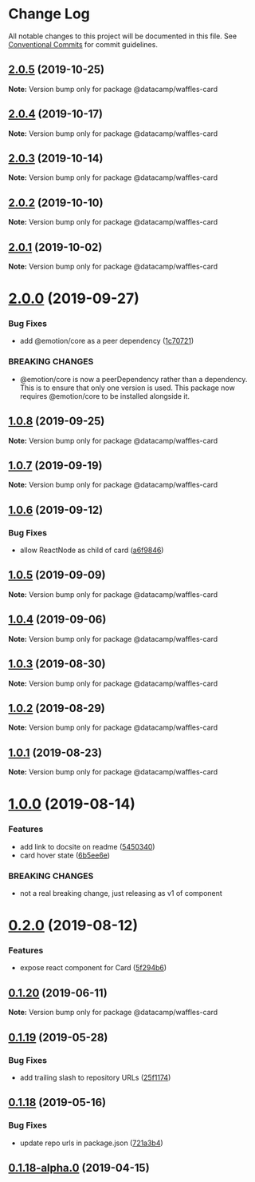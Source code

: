 # Change Log

All notable changes to this project will be documented in this file.
See [Conventional Commits](https://conventionalcommits.org) for commit guidelines.

## [2.0.5](https://github.com/datacamp-engineering/design-system/tree/master/packages/react-components/card/compare/@datacamp/waffles-card@2.0.4...@datacamp/waffles-card@2.0.5) (2019-10-25)

**Note:** Version bump only for package @datacamp/waffles-card





## [2.0.4](https://github.com/datacamp-engineering/design-system/tree/master/packages/react-components/card/compare/@datacamp/waffles-card@2.0.3...@datacamp/waffles-card@2.0.4) (2019-10-17)

**Note:** Version bump only for package @datacamp/waffles-card





## [2.0.3](https://github.com/datacamp-engineering/design-system/tree/master/packages/react-components/card/compare/@datacamp/waffles-card@2.0.2...@datacamp/waffles-card@2.0.3) (2019-10-14)

**Note:** Version bump only for package @datacamp/waffles-card





## [2.0.2](https://github.com/datacamp-engineering/design-system/tree/master/packages/react-components/card/compare/@datacamp/waffles-card@2.0.1...@datacamp/waffles-card@2.0.2) (2019-10-10)

**Note:** Version bump only for package @datacamp/waffles-card





## [2.0.1](https://github.com/datacamp-engineering/design-system/tree/master/packages/react-components/card/compare/@datacamp/waffles-card@2.0.0...@datacamp/waffles-card@2.0.1) (2019-10-02)

**Note:** Version bump only for package @datacamp/waffles-card





# [2.0.0](https://github.com/datacamp-engineering/design-system/tree/master/packages/react-components/card/compare/@datacamp/waffles-card@1.0.8...@datacamp/waffles-card@2.0.0) (2019-09-27)


### Bug Fixes

* add @emotion/core as a peer dependency ([1c70721](https://github.com/datacamp-engineering/design-system/tree/master/packages/react-components/card/commit/1c70721))


### BREAKING CHANGES

* @emotion/core is now a peerDependency rather than a 
dependency. This is to ensure that only one version is used. This 
package now requires @emotion/core to be installed alongside it.





## [1.0.8](https://github.com/datacamp-engineering/design-system/tree/master/packages/react-components/card/compare/@datacamp/waffles-card@1.0.7...@datacamp/waffles-card@1.0.8) (2019-09-25)

**Note:** Version bump only for package @datacamp/waffles-card





## [1.0.7](https://github.com/datacamp-engineering/design-system/tree/master/packages/react-components/card/compare/@datacamp/waffles-card@1.0.6...@datacamp/waffles-card@1.0.7) (2019-09-19)

**Note:** Version bump only for package @datacamp/waffles-card





## [1.0.6](https://github.com/datacamp-engineering/design-system/tree/master/packages/react-components/card/compare/@datacamp/waffles-card@1.0.5...@datacamp/waffles-card@1.0.6) (2019-09-12)


### Bug Fixes

* allow ReactNode as child of card ([a6f9846](https://github.com/datacamp-engineering/design-system/tree/master/packages/react-components/card/commit/a6f9846))





## [1.0.5](https://github.com/datacamp-engineering/design-system/tree/master/packages/react-components/card/compare/@datacamp/waffles-card@1.0.4...@datacamp/waffles-card@1.0.5) (2019-09-09)

**Note:** Version bump only for package @datacamp/waffles-card





## [1.0.4](https://github.com/datacamp-engineering/design-system/tree/master/packages/react-components/card/compare/@datacamp/waffles-card@1.0.3...@datacamp/waffles-card@1.0.4) (2019-09-06)

**Note:** Version bump only for package @datacamp/waffles-card





## [1.0.3](https://github.com/datacamp-engineering/design-system/tree/master/packages/react-components/card/compare/@datacamp/waffles-card@1.0.2...@datacamp/waffles-card@1.0.3) (2019-08-30)

**Note:** Version bump only for package @datacamp/waffles-card





## [1.0.2](https://github.com/datacamp-engineering/design-system/tree/master/packages/react-components/card/compare/@datacamp/waffles-card@1.0.1...@datacamp/waffles-card@1.0.2) (2019-08-29)

**Note:** Version bump only for package @datacamp/waffles-card





## [1.0.1](https://github.com/datacamp-engineering/design-system/tree/master/packages/react-components/card/compare/@datacamp/waffles-card@1.0.0...@datacamp/waffles-card@1.0.1) (2019-08-23)

**Note:** Version bump only for package @datacamp/waffles-card





# [1.0.0](https://github.com/datacamp-engineering/design-system/tree/master/packages/react-components/card/compare/@datacamp/waffles-card@0.2.0...@datacamp/waffles-card@1.0.0) (2019-08-14)


### Features

* add link to docsite on readme ([5450340](https://github.com/datacamp-engineering/design-system/tree/master/packages/react-components/card/commit/5450340))
* card hover state ([6b5ee6e](https://github.com/datacamp-engineering/design-system/tree/master/packages/react-components/card/commit/6b5ee6e))


### BREAKING CHANGES

* not a real breaking change, just releasing as v1 of 
component





# [0.2.0](https://github.com/datacamp-engineering/design-system/tree/master/packages/react-components/card/compare/@datacamp/waffles-card@0.1.20...@datacamp/waffles-card@0.2.0) (2019-08-12)


### Features

* expose react component for Card ([5f294b6](https://github.com/datacamp-engineering/design-system/tree/master/packages/react-components/card/commit/5f294b6))





## [0.1.20](https://github.com/datacamp/design-system/compare/@datacamp/waffles-card@0.1.19...@datacamp/waffles-card@0.1.20) (2019-06-11)

**Note:** Version bump only for package @datacamp/waffles-card





## [0.1.19](https://github.com/datacamp-engineering/design-system/tree/master/packages/stylesheets/card/compare/@datacamp/waffles-card@0.1.18...@datacamp/waffles-card@0.1.19) (2019-05-28)


### Bug Fixes

* add trailing slash to repository URLs ([25f1174](https://github.com/datacamp-engineering/design-system/tree/master/packages/stylesheets/card/commit/25f1174))





## [0.1.18](https://github.com/datacamp-engineering/design-system/tree/master/packages/stylesheets/card/compare/@datacamp/waffles-card@0.1.18-alpha.0...@datacamp/waffles-card@0.1.18) (2019-05-16)


### Bug Fixes

* update repo urls in package.json ([721a3b4](https://github.com/datacamp-engineering/design-system/tree/master/packages/stylesheets/card/commit/721a3b4))





## [0.1.18-alpha.0](https://github.com/datacamp/design-system/compare/@datacamp/waffles-card@0.1.18-alpha.0...@datacamp/waffles-card@0.1.18-alpha.0) (2019-04-15)
